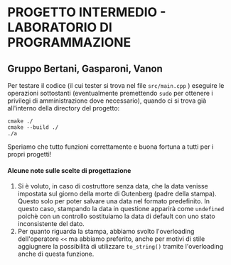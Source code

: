 # PROGETTO INTERMEDIO - LABORATORIO DI PROGRAMMAZIONE

## Gruppo Bertani, Gasparoni, Vanon

Per testare il codice (il cui tester si trova nel file `src/main.cpp` ) eseguire le operazioni sottostanti (eventualmente premettendo `sudo` per ottenere i privilegi di amministrazione dove necessario), quando ci si trova già all'interno della directory del progetto:

```prompt
cmake ./
cmake --build ./
./a
```

Speriamo che tutto funzioni correttamente e buona fortuna a tutti per i propri progetti!

#### Alcune note sulle scelte di progettazione

1. Si è voluto, in caso di costruttore senza data, che la data venisse impostata sul giorno della morte di Gutenberg (padre della stampa). Questo solo per poter salvare una data nel formato predefinito. In questo caso, stampando la data in questione apparirà come `undefined` poichè con un controllo sostituiamo la data di default con uno stato inconsistente del dato.
2. Per quanto riguarda la stampa, abbiamo svolto l'overloading dell'operatore `<<` ma abbiamo preferito, anche per motivi di stile aggiugnere la possibilità di utilizzare `to_string()` tramite l'overloading anche di questa funzione.
